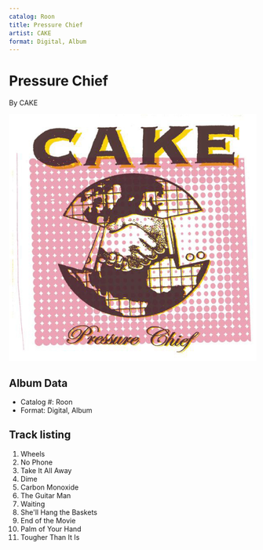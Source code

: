 ```yaml
---
catalog: Roon
title: Pressure Chief
artist: CAKE
format: Digital, Album
---
```


# Pressure Chief

By CAKE

![](../../assets/albumcovers/CAKE-Pressure_Chief.png)

## Album Data

- Catalog #: Roon
- Format: Digital, Album


## Track listing


1. Wheels
2. No Phone
3. Take It All Away
4. Dime
5. Carbon Monoxide
6. The Guitar Man
7. Waiting
8. She'll Hang the Baskets
9. End of the Movie
10. Palm of Your Hand
11. Tougher Than It Is

